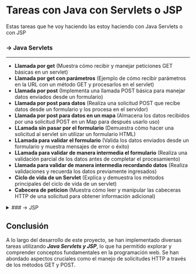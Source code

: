 # Tareas con Java con Servlets o JSP
Estas tareas que he voy haciendo las estoy haciendo con Java Servlets o con JSP

### -> Java Servlets
----------------------------
* **Llamada por get** (Muestra cómo recibir y manejar peticiones GET básicas en un servlet)
* **Llamada por get con parámetros** (Ejemplo de cómo recibir parámetros en la URL con un método GET y procesarlos en el servlet)
* **Llamada por post** (Implementa una llamada POST básica para manejar datos enviados desde un formulario)
* **Llamada por post para datos** (Realiza una solicitud POST que recibe datos desde un formulario y los procesa en el servidor)
* **Llamada por post para datos en un mapa** (Almacena los datos recibidos por una solicitud POST en un Map para después usarlo uso)
* **LLamada sin pasar por el formulario** (Demuestra cómo hacer una solicitud al servlet sin utilizar un formulario HTML)
* **LLamada para validar el formulario** (Valida los datos enviados desde un formulario y muestra mensajes de error o éxito)
* **LLamada para validar de manera intermedia el formulario** (Realiza una validación parcial de los datos antes de completar el procesamiento)
* **Llamada para validar de manera intermedia recordando datos** (Realiza validaciones y recuerda los datos previamente ingresados)
* **Ciclo de vida de un Servlet** (Explica y demuestra los métodos principales del ciclo de vida de un servlet)
* **Cabecera de peticion** (Muestra cómo leer y manipular las cabeceras HTTP de una solicitud para obtener información adicional)


<details>
<summary> ### -> JSP </summary>
  
----------------------------
  
* **Prueba de calculadora** (Un ejemplo simple que muestra cómo realizar operaciones básicas de cálculo con JSP)
* **Saludo** (Genera un saludo personalizado basado en la entrada del usuario)
* **Calculadora** (Implementa una calculadora más completa)
* **Edad de una persona** (Calcula y muestra la edad de una persona basada en su fecha de nacimiento)
* **Número Secreto** (Juego donde el usuario intenta adivinar un número secreto generado aleatoriamente)
* **Conversor de divisas** (Convierte una cantidad de dinero de una moneda a otra)
* **Monedero** (Simula un cajero donde el usuario indica el precio y el dinero que da y te devuelve la vuelta)
* **Mi nombre con cookie** (Demuestra cómo almacenar y recuperar el nombre de un usuario utilizando cookies)

<details>
<summary>Contador de visitas</summary>
  
   * **Con Cookies** (Muestra cómo contar las visitas del usuario utilizando cookies para almacenar la información)
   * **Con Sesiones** (Implementa un contador de visitas utilizando sesiones)
</details>

  * **Recordar usuario** (Permite recordar a un usuario en futuras visitas mediante el uso de cookies cuando le da a recordar usuario pero cuando no le da el usuario no se guarda)
  * **Menú cookie** (Permite crear, visualizar, eliminar o modificar un usuario a través de cookies)

</details>

## Conclusión

A lo largo del desarrollo de este proyecto, se han implementado diversas tareas utilizando ***Java Servlets y JSP***, lo que ha permitido explorar y comprender conceptos fundamentales en la programación web. Se han abordado aspectos cruciales como el manejo de solicitudes HTTP a través de los métodos GET y POST.
